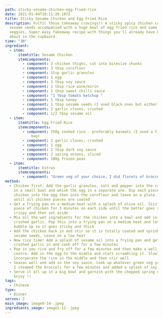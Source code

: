 ```yaml
---
path: sticky-sesame-chicken-egg-fried-rice
date: 2021-01-04T18:11:28.187Z
title: Sticky Sesame Chicken and Egg Fried Rice
description: Fulfil those takeaway cravings!! A sticky spicy chicken covered in
  sesame seeds accompanied with a huge bowl of egg fried rice and some green soy
  veggies. Super easy fakeaway recipe with things you'll already have knocking
  about in the cupboard.
time: "30"
ingredient:
  - item:
      itemtitle: Sesame Chicken
      itemcomponents:
        - component: 3 chicken thighs, cut into bitesize chunks
        - component: 3 tbsp cornflour
        - component: 1tsp garlic granules
        - component: 1 egg
        - component: 3 tbsp soy sauce
        - component: 1 tbsp rice wine/mirin
        - component: 2 tbsp sweet chilli sauce
        - component: "1 tbsp tomato ketchup "
        - component: 1 tbsp honey
        - component: 1 tbsp sesame seeds (I used black ones but either works!)
        - component: 2 garlic cloves, crushed
        - component: 1/2 tbsp sesame oil
  - item:
      itemtitle: Egg Fried Rice
      itemcomponents:
        - component: 250g cooked rice - preferably basmati (I used a tilda microwavable
            bag)
        - component: 2 garlic cloves, crushed
        - component: 1 egg
        - component: 1 tbsp dark soy sauce
        - component: 2 spring onions, sliced
        - component: 100g frozen peas
  - item:
      itemtitle: Extras
      itemcomponents:
        - component: "Green veg of your choice, I did florets of broccoli "
method:
  - Chicken first. Add the garlic granules, salt and pepper into the cornflour
    in a small bowl and whisk the egg in a separate one. Dip each piece of
    chicken into the egg then into the cornflour and leave on a plate. Repeat
    until all chicken pieces are coated
  - Get a frying pan on a medium heat with a splash of olive oil. Sizzle each
    piece of chicken for 3 minutes on each side until the batter goes slightly
    crispy and then set aside
  - Mix all the wet ingredients for the chicken into a bowl and add in the
    crushed garlic. Pop this into a frying pan on a medium heat and let it
    bubble up so it goes sticky and thick
  - Add the chicken back in and stir so it is totally coated and sprinkle on the
    sesame seeds. Leave on a low heat
  - Now rice time! Add a splash of sesame oil into a frying pan and get the
    crushed garlic in and cook off for a few minutes
  - Pop in you rice and fry off for a few minutes and then make a well in the
    centre. Add in the egg to the middle and start scrambling it. Slowly
    incorporate the rice in the middle and then stir well
  - Season well and add in the soy sauce. Cook up whatever green veg you have -
    I steamed the broccoli for a few minutes and added a splash of soy sauce.
  - Serve it all up in a big bowl and garnish with the chopped spring onion.
    Enjoy !!
tags:
  - Chinese
type:
  - Dinner
serves: 2
main_image: image0-14-.jpeg
ingredients_image: image1-12-.jpeg
---
```

